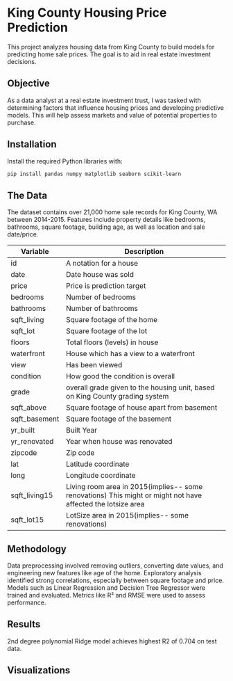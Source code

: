 # King County Housing Price Prediction
This project analyzes housing data from King County to build models for predicting home sale prices. The goal is to aid in real estate investment decisions. 

## Objective
As a data analyst at a real estate investment trust, I was tasked with determining factors that influence housing prices and developing predictive models. This will help assess markets and value of potential properties to purchase.

## Installation
Install the required Python libraries with:

```bash
pip install pandas numpy matplotlib seaborn scikit-learn
```

## The Data
The dataset contains over 21,000 home sale records for King County, WA between 2014-2015. Features include property details like bedrooms, bathrooms, square footage, building age, as well as location and sale date/price.

| Variable      | Description                                                                                                 |
| ------------- | ----------------------------------------------------------------------------------------------------------- |
| id            | A notation for a house                                                                                      |
| date          | Date house was sold                                                                                         |
| price         | Price is prediction target                                                                                  |
| bedrooms      | Number of bedrooms                                                                                          |
| bathrooms     | Number of bathrooms                                                                                         |
| sqft_living   | Square footage of the home                                                                                  |
| sqft_lot      | Square footage of the lot                                                                                   |
| floors        | Total floors (levels) in house                                                                              |
| waterfront    | House which has a view to a waterfront                                                                      |
| view          | Has been viewed                                                                                             |
| condition     | How good the condition is overall                                                                           |
| grade         | overall grade given to the housing unit, based on King County grading system                                |
| sqft_above    | Square footage of house apart from basement                                                                 |
| sqft_basement | Square footage of the basement                                                                              |
| yr_built      | Built Year                                                                                                  |
| yr_renovated  | Year when house was renovated                                                                               |
| zipcode       | Zip code                                                                                                    |
| lat           | Latitude coordinate                                                                                         |
| long          | Longitude coordinate                                                                                        |
| sqft_living15 | Living room area in 2015(implies-- some renovations) This might or might not have affected the lotsize area |
| sqft_lot15    | LotSize area in 2015(implies-- some renovations)       

## Methodology
Data preprocessing involved removing outliers, converting date values, and engineering new features like age of the home. Exploratory analysis identified strong correlations, especially between square footage and price. Models such as Linear Regression and Decision Tree Regressor were trained and evaluated. Metrics like R² and RMSE were used to assess performance.

## Results
2nd degree polynomial Ridge model achieves highest R2 of 0.704 on test data. 

## Visualizations
